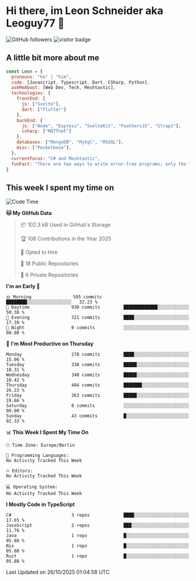 # Hi there, im Leon Schneider aka Leoguy77 👋

![GitHub followers](https://img.shields.io/github/followers/leoguy77.svg?style=social&label=Followers) ![visitor badge](https://vbr.nathanchung.dev/badge?page_id=Leoguy77)

## A little bit more about me

```javascript
const Leon = {
  pronouns: "he" | "him",
  code: [Javascript, Typescript, Dart, CSharp, Python],
  askMeAbout: [Web Dev, Tech, Meshtastic],
  technologies: {
    frontEnd: {
      js: ["Svelte"],
      dart: ["Flutter"]
    },
    backEnd: {
      js: ["Node", "Express", "SvelteKit", "FeathersJS", "Strapi"],
      csharp: ["MQTTnet"]
    },
    databases: ["MongoDB", "MySql", "MSSQL"],
    misc: ["Pocketbase"],
  },
  currentFocus: "C# and Meshtastic",
  funFact: "There are two ways to write error-free programs; only the third one works"
}
```

## This week I spent my time on

<!--START_SECTION:waka-->
![Code Time](http://img.shields.io/badge/Code%20Time-640%20hrs%203%20mins-blue)

**🐱 My GitHub Data** 

> 📦 102.3 kB Used in GitHub's Storage 
 > 
> 🏆 108 Contributions in the Year 2025
 > 
> 💼 Opted to Hire
 > 
> 📜 18 Public Repositories 
 > 
> 🔑 6 Private Repositories 
 > 
**I'm an Early 🐤** 

```text
🌞 Morning                595 commits         ████████░░░░░░░░░░░░░░░░░   32.23 % 
🌆 Daytime                930 commits         █████████████░░░░░░░░░░░░   50.38 % 
🌃 Evening                321 commits         ████░░░░░░░░░░░░░░░░░░░░░   17.39 % 
🌙 Night                  0 commits           ░░░░░░░░░░░░░░░░░░░░░░░░░   00.00 % 
```
📅 **I'm Most Productive on Thursday** 

```text
Monday                   278 commits         ████░░░░░░░░░░░░░░░░░░░░░   15.06 % 
Tuesday                  338 commits         █████░░░░░░░░░░░░░░░░░░░░   18.31 % 
Wednesday                340 commits         █████░░░░░░░░░░░░░░░░░░░░   18.42 % 
Thursday                 484 commits         ███████░░░░░░░░░░░░░░░░░░   26.22 % 
Friday                   363 commits         █████░░░░░░░░░░░░░░░░░░░░   19.66 % 
Saturday                 0 commits           ░░░░░░░░░░░░░░░░░░░░░░░░░   00.00 % 
Sunday                   43 commits          █░░░░░░░░░░░░░░░░░░░░░░░░   02.33 % 
```


📊 **This Week I Spent My Time On** 

```text
🕑︎ Time Zone: Europe/Berlin

💬 Programming Languages: 
No Activity Tracked This Week

🔥 Editors: 
No Activity Tracked This Week

💻 Operating System: 
No Activity Tracked This Week
```

**I Mostly Code in TypeScript** 

```text
C#                       3 repos             ████░░░░░░░░░░░░░░░░░░░░░   17.65 % 
JavaScript               2 repos             ███░░░░░░░░░░░░░░░░░░░░░░   11.76 % 
Java                     1 repo              █░░░░░░░░░░░░░░░░░░░░░░░░   05.88 % 
Nix                      1 repo              █░░░░░░░░░░░░░░░░░░░░░░░░   05.88 % 
Rust                     1 repo              █░░░░░░░░░░░░░░░░░░░░░░░░   05.88 % 
```




 Last Updated on 26/10/2025 01:04:58 UTC
<!--END_SECTION:waka-->
